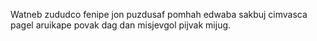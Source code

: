 Watneb zududco fenipe jon puzdusaf pomhah edwaba sakbuj cimvasca pagel aruikape povak dag dan misjevgol pijvak mijug.